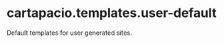 cartapacio.templates.user-default
=================================

Default templates for user generated sites.
